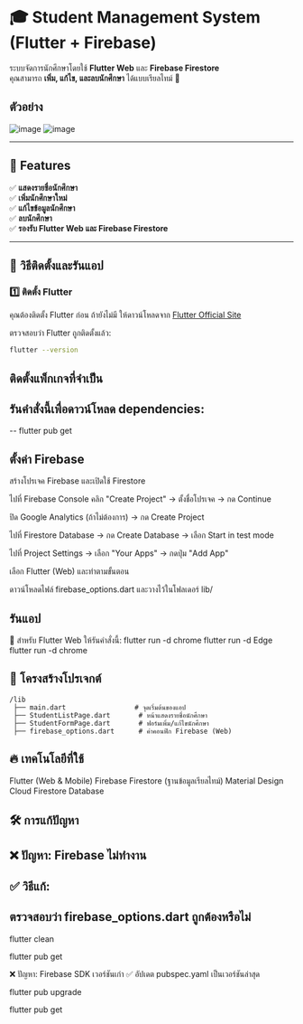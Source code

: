 # 🎓 Student Management System (Flutter + Firebase)

ระบบจัดการนักศึกษาโดยใช้ **Flutter Web** และ **Firebase Firestore**  
คุณสามารถ **เพิ่ม, แก้ไข, และลบนักศึกษา** ได้แบบเรียลไทม์ 🚀

## ตัวอย่าง
![image](https://github.com/user-attachments/assets/1fc14f33-6023-42d8-9618-20526fd11b62)
![image](https://github.com/user-attachments/assets/c267f3b1-92d8-4f02-9cbf-bb7f155bcbe6)


---

## 📌 Features
✅ **แสดงรายชื่อนักศึกษา**  
✅ **เพิ่มนักศึกษาใหม่**  
✅ **แก้ไขข้อมูลนักศึกษา**  
✅ **ลบนักศึกษา**  
✅ **รองรับ Flutter Web และ Firebase Firestore**  

---

## 🚀 วิธีติดตั้งและรันแอป
### 1️⃣ **ติดตั้ง Flutter**
คุณต้องติดตั้ง Flutter ก่อน ถ้ายังไม่มี ให้ดาวน์โหลดจาก [Flutter Official Site](https://flutter.dev/docs/get-started/install)

ตรวจสอบว่า Flutter ถูกติดตั้งแล้ว:
```sh
flutter --version
```
## ติดตั้งแพ็กเกจที่จำเป็น
## รันคำสั่งนี้เพื่อดาวน์โหลด dependencies:
-- flutter pub get

## ตั้งค่า Firebase
สร้างโปรเจค Firebase และเปิดใช้ Firestore

ไปที่ Firebase Console
  คลิก "Create Project" → ตั้งชื่อโปรเจค → กด Continue
  
  ปิด Google Analytics (ถ้าไม่ต้องการ) → กด Create Project
  
  ไปที่ Firestore Database → กด Create Database → เลือก Start in test mode
  
  ไปที่ Project Settings → เลือก "Your Apps" → กดปุ่ม "Add App"
  
  เลือก Flutter (Web) และทำตามขั้นตอน
  
  ดาวน์โหลดไฟล์ firebase_options.dart และวางไว้ในโฟลเดอร์ lib/

## รันแอป
📌 สำหรับ Flutter Web ให้รันคำสั่งนี้:
  flutter run -d chrome
  flutter run -d Edge
  flutter run -d chrome


## 📂 **โครงสร้างโปรเจกต์**
```
/lib
 ├── main.dart                 # จุดเริ่มต้นของแอป
 ├── StudentListPage.dart       # หน้าแสดงรายชื่อนักศึกษา
 ├── StudentFormPage.dart       # ฟอร์มเพิ่ม/แก้ไขนักศึกษา
 ├── firebase_options.dart      # ค่าคอนฟิก Firebase (Web)

```
## 🔥 เทคโนโลยีที่ใช้
Flutter (Web & Mobile)
Firebase Firestore (ฐานข้อมูลเรียลไทม์)
Material Design
Cloud Firestore Database

## 🛠 การแก้ปัญหา
## ❌ ปัญหา: Firebase ไม่ทำงาน
## ✅ วิธีแก้:

## ตรวจสอบว่า firebase_options.dart ถูกต้องหรือไม่
  flutter clean
  
  flutter pub get

❌ ปัญหา: Firebase SDK เวอร์ชันเก่า
✅ อัปเดต pubspec.yaml เป็นเวอร์ชันล่าสุด 

  flutter pub upgrade
  
  flutter pub get
